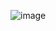 ![image](https://user-images.githubusercontent.com/113232984/235283849-d7898efe-fca5-4a27-b00f-7586a9ed7b58.png)
